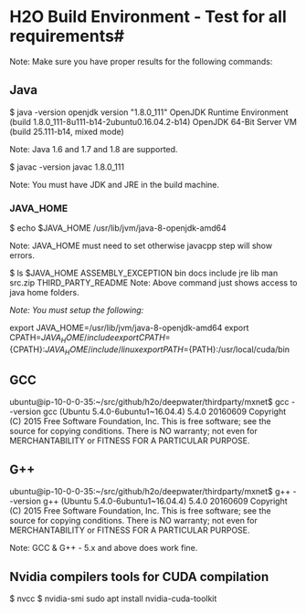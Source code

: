 # H2O Build Environment - Test for all requirements#

Note: Make sure you have proper results for the following commands:

## Java ##
$ java -version
openjdk version "1.8.0_111"
OpenJDK Runtime Environment (build 1.8.0_111-8u111-b14-2ubuntu0.16.04.2-b14)
OpenJDK 64-Bit Server VM (build 25.111-b14, mixed mode)

Note: Java 1.6 and 1.7 and 1.8 are supported. 

$ javac -version
javac 1.8.0_111

Note: You must have JDK and JRE in the build machine. 

### JAVA_HOME ###

$ echo $JAVA_HOME
/usr/lib/jvm/java-8-openjdk-amd64

Note: JAVA_HOME must need to set otherwise javacpp step will show errors.

$ ls $JAVA_HOME
ASSEMBLY_EXCEPTION  bin  docs  include  jre  lib  man  src.zip  THIRD_PARTY_README
Note: Above command just shows access to java home folders. 

*Note: You must setup the following:*

export JAVA_HOME=/usr/lib/jvm/java-8-openjdk-amd64
export CPATH=$JAVA_HOME/include
export CPATH=${CPATH}:$JAVA_HOME/include/linux
export PATH=${PATH}:/usr/local/cuda/bin



## GCC ## 

ubuntu@ip-10-0-0-35:~/src/github/h2o/deepwater/thirdparty/mxnet$ gcc --version
gcc (Ubuntu 5.4.0-6ubuntu1~16.04.4) 5.4.0 20160609
Copyright (C) 2015 Free Software Foundation, Inc.
This is free software; see the source for copying conditions.  There is NO
warranty; not even for MERCHANTABILITY or FITNESS FOR A PARTICULAR PURPOSE.

## G++ ##

ubuntu@ip-10-0-0-35:~/src/github/h2o/deepwater/thirdparty/mxnet$ g++ --version
g++ (Ubuntu 5.4.0-6ubuntu1~16.04.4) 5.4.0 20160609
Copyright (C) 2015 Free Software Foundation, Inc.
This is free software; see the source for copying conditions.  There is NO
warranty; not even for MERCHANTABILITY or FITNESS FOR A PARTICULAR PURPOSE.

Note: GCC & G++ - 5.x and above does work fine. 

## Nvidia compilers tools for CUDA compilation ##

$ nvcc
$ nvidia-smi
sudo apt install nvidia-cuda-toolkit

